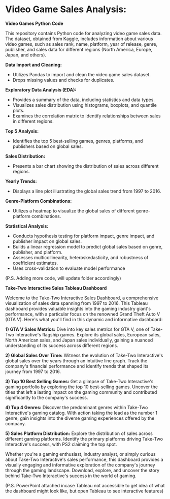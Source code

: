 # Video Game Sales Analysis:

**Video Games Python Code**

This repository contains Python code for analyzing video game sales data. The dataset, obtained from Kaggle, includes information about various video games, such as sales rank, name, platform, year of release, genre, publisher, and sales data for different regions (North America, Europe, Japan, and others).

**Data Import and Cleaning:**
- Utilizes Pandas to import and clean the video game sales dataset.
- Drops missing values and checks for duplicates.
  
**Exploratory Data Analysis (EDA):**
- Provides a summary of the data, including statistics and data types.
- Visualizes sales distribution using histograms, boxplots, and quantile plots.
- Examines the correlation matrix to identify relationships between sales in different regions.

**Top 5 Analysis:**
- Identifies the top 5 best-selling games, genres, platforms, and publishers based on global sales.

**Sales Distribution:**
- Presents a bar chart showing the distribution of sales across different regions.

**Yearly Trends:**
- Displays a line plot illustrating the global sales trend from 1997 to 2016.
          
**Genre-Platform Combinations:**
- Utilizes a heatmap to visualize the global sales of different genre-platform combinations.

**Statistical Analysis:**
- Conducts hypothesis testing for platform impact, genre impact, and publisher impact on global sales.
- Builds a linear regression model to predict global sales based on genre, publisher, and platform.
- Assesses multicollinearity, heteroskedasticity, and robustness of coefficient estimates.
- Uses cross-validation to evaluate model performance
  
(P.S. Adding more code, will update folder accordingly)

**Take-Two Interactive Sales Tableau Dashboard**

Welcome to the Take-Two Interactive Sales Dashboard, a comprehensive visualization of sales data spanning from 1997 to 2016. This Tableau dashboard provides valuable insights into the gaming industry giant's performance, with a particular focus on the renowned Grand Theft Auto V (GTA V). Here's what you'll find in this dynamic and informative dashboard:

**1) GTA V Sales Metrics:** Dive into key sales metrics for GTA V, one of Take-Two Interactive's flagship games. Explore its global sales, European sales, North American sales, and Japan sales individually, gaining a nuanced understanding of its success across different regions.
   
**2) Global Sales Over Time:** Witness the evolution of Take-Two Interactive's global sales over the years through an intuitive line graph. Track the company's financial performance and identify trends that shaped its journey from 1997 to 2016.
   
**3) Top 10 Best Selling Games:** Get a glimpse of Take-Two Interactive's gaming portfolio by exploring the top 10 best-selling games. Uncover the titles that left a lasting impact on the gaming community and contributed significantly to the company's success.
   
**4) Top 4 Genres:** Discover the predominant genres within Take-Two Interactive's gaming catalog. With action taking the lead as the number 1 genre, gain insights into the diverse gaming experiences offered by the company.
   
**5) Sales Platform Distribution:** Explore the distribution of sales across different gaming platforms. Identify the primary platforms driving Take-Two Interactive's success, with PS2 claiming the top spot.
   
Whether you're a gaming enthusiast, industry analyst, or simply curious about Take-Two Interactive's sales performance, this dashboard provides a visually engaging and informative exploration of the company's journey through the gaming landscape. Download, explore, and uncover the story behind Take-Two Interactive's success in the world of gaming.

(P.S. PowerPoint attached incase Tableau not accessible to get idea of what the dashboard might look like, but open Tableau to see interactive features)
